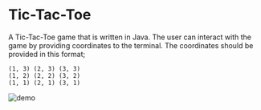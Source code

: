 # Tic-Tac-Toe
A Tic-Tac-Toe game that is written in Java. The user can interact with the game by providing coordinates to the terminal. The coordinates should be provided in this format;
```
(1, 3) (2, 3) (3, 3)
(1, 2) (2, 2) (3, 2)
(1, 1) (2, 1) (3, 1)
```
![demo](https://user-images.githubusercontent.com/65969444/96377149-6babc180-117b-11eb-9139-5233b5d0523e.gif)


